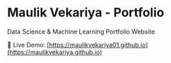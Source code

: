 # Maulik Vekariya - Portfolio

Data Science & Machine Learning Portfolio Website

🔗 Live Demo: [https://maulikvekariya01.github.io](https://maulikvekariya.github.io)
